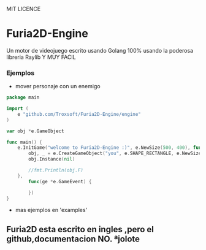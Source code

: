 MIT LICENCE


# Furia2D-Engine
Un motor de videojuego escrito usando Golang 100% usando la poderosa libreria Raylib
                  Y MUY FACIL
### Ejemplos
- mover personaje con un enemigo
```go
package main

import (
	e "github.com/Troxsoft/Furia2D-Engine/engine"
)

var obj *e.GameObject

func main() {
	e.InitGame("welcome to Furia2D-Engine :)", e.NewSize(500, 400), func(ge *e.GameEvent) {
		obj, _ = e.CreateGameObject("you", e.SHAPE_RECTANGLE, e.NewSize(30, 30), e.NewPosition(30, 30))
		obj.Instance(nil)

		//fmt.Println(obj.F)
	},
		func(ge *e.GameEvent) {

		})
}

```
- mas ejemplos en 'examples'
## Furia2D esta escrito en ingles ,pero el github,documentacion NO.  ªjolote  
